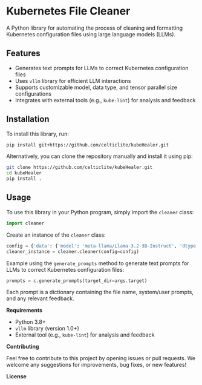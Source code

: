 # Kubernetes File Cleaner

A Python library for automating the process of cleaning and formatting Kubernetes configuration files using large language models (LLMs).

## Features  

- Generates text prompts for LLMs to correct Kubernetes configuration files  
- Uses `vllm` library for efficient LLM interactions  
- Supports customizable model, data type, and tensor parallel size configurations  
- Integrates with external tools (e.g., `kube-lint`) for analysis and feedback  

## Installation

To install this library, run:  
```bash  
pip install git+https://github.com/celticlite/kubeHealer.git  
```  
Alternatively, you can clone the repository manually and install it using pip:  
```bash  
git clone https://github.com/celticlite/kubeHealer.git  
cd kubeHealer  
pip install .  
```  

## Usage  

To use this library in your Python program, simply import the `cleaner` class:  
```python
import cleaner
```
Create an instance of the `cleaner` class: 
```python
config = {'data': {'model': 'meta-llama/Llama-3.2-3B-Instruct', 'dtype': 'float16'}}
cleaner_instance = cleaner.cleaner(config=config)
```
Example using the `generate_prompts` method to generate text prompts for LLMs to correct Kubernetes configuration files:
```python
prompts = c.generate_prompts(target_dir=args.target)
```
Each prompt is a dictionary containing the file name, system/user prompts, and any relevant feedback.

**Requirements**

* Python 3.8+
* `vllm` library (version 1.0+)
* External tool (e.g., `kube-lint`) for analysis and feedback


**Contributing**

Feel free to contribute to this project by opening issues or pull requests. We welcome any suggestions for improvements, bug fixes, or new features!

**License**
